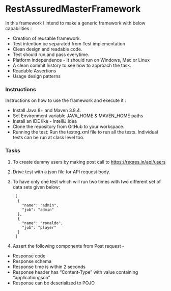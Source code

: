 # RestAssuredMasterFramework


In this framework I intend to make a generic framework with below capabilities :
- Creation of reusable framework.
- Test intention be separated from Test implementation
- Clean design and readable code.
- Test should run and pass everytime.
- Platform independence - It should run on Windows, Mac or Linux
- A clean commit history to see how to approach the task.
- Readable Assertions
- Usage design patterns

### Instructions 
Instructions on how to use the framework and execute it : 

- Install Java 8+ and Maven 3.8.4.
- Set Environment variable JAVA_HOME & MAVEN_HOME paths
- Install an IDE like - IntelliJ Idea
- Clone the repository from GitHub to your workspace.
- Running the test: Run the testng.xml file to run all the tests. Individual tests can be run at class level too.


### Tasks

1. To create dummy users by making post call to https://reqres.in/api/users


2. Drive test with a json file for API request body.


3. To have only one test which will run two times with two different set of data sets
        given below:
       
        [
         {
           "name": "admin",
           "job": "admin"
         },
         {
           "name": "ronaldo",
           "job": "player"
         }
        ]
        
4. Assert the following components from Post request -
- Response code
- Response schema
- Response time is within 2 seconds
- Response header has “Content-Type” with value containing “application/json”
- Response can be deserialized to POJO

